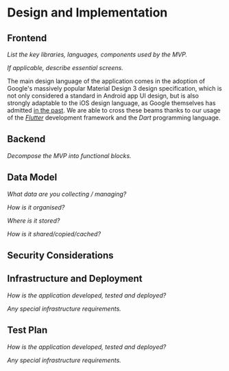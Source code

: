 # Design and Implementation

## Frontend

*List the key libraries, languages, components used by the MVP.*

*If applicable, describe essential screens.*

The main design language of the application comes in the adoption of Google's massively popular Material Design 3 design specification, which is not only considered a standard in Android app UI design, but is also strongly adaptable to the iOS design language, as Google themselves has admitted [in the past](https://www.theverge.com/2021/10/12/22722130/google-ios-app-material-design-components-uikit). We are able to cross these beams thanks to our usage of the [*Flutter*](https://flutter.dev/) development framework and the *Dart* programming language.

## Backend

*Decompose the MVP into functional blocks.*

## Data Model

*What data are you collecting / managing?*

*How is it organised?*

*Where is it stored?*

*How is it shared/copied/cached?*

## Security Considerations

## Infrastructure and Deployment

*How is the application developed, tested and deployed?*

*Any special infrastructure requirements.*

## Test Plan

*How is the application developed, tested and deployed?*

*Any special infrastructure requirements.*

